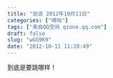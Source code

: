 ```yaml
---
title: "说说 2012年10月11日"
categories: ["嘀咕"]
tags: ["来自QQ空间 qzone.qq.com"]
draft: false
slug: "wGG9K9"
date: "2012-10-11 11:28:49"
---
```


到底是要跳哪样！
